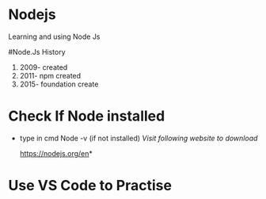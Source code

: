 # Nodejs
Learning and using Node Js

#Node.Js History

1. 2009- created
2. 2011- npm created
3. 2015- foundation create

# Check If Node installed
- type in cmd Node -v (if not installed)
  *Visit following website to download*

  https://nodejs.org/en*

# Use VS Code to Practise


  
